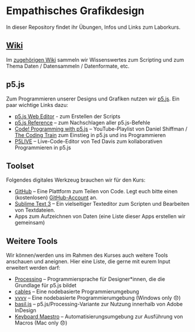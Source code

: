 # Empathisches Grafikdesign
In dieser Repository findet ihr Übungen, Infos und Links zum Laborkurs.

## [Wiki](https://github.com/typografie-haw-hamburg/empathisches-grafikdesign/wiki)

Im [zugehörigen Wiki](https://github.com/typografie-haw-hamburg/empathisches-grafikdesign/wiki) sammeln wir Wissenswertes zum Scripting und zum Thema Daten / Datensammeln / Datenformate, etc.

## p5.js

Zum Programmieren unserer Designs und Grafiken nutzen wir [p5.js](https://p5js.org). Ein paar wichtige Links dazu:

- [p5.js Web Editor](https://editor.p5js.org/) - zum Erstellen der Scripts
- [p5.js Reference](https://p5js.org/reference/) – zum Nachschlagen aller p5.js-Befehle
- [Code! Programming with p5.js](https://www.youtube.com/playlist?list=PLRqwX-V7Uu6Zy51Q-x9tMWIv9cueOFTFA) – YouTube-Playlist von Daniel Shiffman / [The Coding Train](https://www.youtube.com/channel/UCvjgXvBlbQiydffZU7m1_aw) zum Einstieg in p5.js und ins Programmieren
- [P5LIVE](https://teddavis.org/p5live/) – Live-Code-Editor von Ted Davis zum kollaborativen Programmieren in p5.js

## Toolset

Folgendes digitales Werkzeug brauchen wir für den Kurs:

- [GitHub](https://github.com/) – Eine Plattform zum Teilen von Code. Legt euch bitte einen (kostenlosen) [GitHub-Account](https://github.com/join) an.
- [Sublime Text 3](https://www.sublimetext.com/) – Ein vielseitiger Texteditor zum Scripten und Bearbeiten von Textdateien.
- Apps zum Aufzeichnen von Daten (eine Liste dieser Apps erstellen wir gemeinsam)

## Weitere Tools

Wir können/werden uns im Rahmen des Kurses auch weitere Tools anschauen und aneignen. Hier eine Liste, die gerne mit eurem Input erweitert werden darf:

- [Processing](https://processing.org/) – Programmiersprache für Designer*innen, die die Grundlage für p5.js bildet
- [cables](https://cables.gl/) – Eine nodebasierte Programmierumgebung
- [vvvv](https://vvvv.org/) – Eine nodebasierte Programmierumgebung (Windows only 😞)
- [basil.js](http://basiljs.ch/) – p5.js/Processing-Variante zur Nutzung innerhalb von Adobe InDesign
- [Keyboard Maestro](https://www.keyboardmaestro.com) – Automatisierungsumgebung zur Ausführung von Macros (Mac only 😞)

